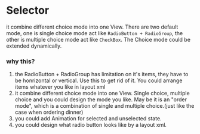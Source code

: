 # Selector

it combine different choice mode into one View. There are two default mode, one is single choice mode act like `RadioButton + RadioGroup`, the other is multiple choice mode act like `CheckBox`. The Choice mode could be extended dynamically.

### why this?
1. the RadioButton + RadioGroup has limitation on it's items, they have to be honrizontal or vertical. Use this to get rid of it. You could arrange items whatever you like in layout xml
2. it combine different choice mode into one View. Single choice, multiple choice and you could design the mode you like. May be it is an "order mode", which is a combination of single and multiple choice.(just like the case when ordering dinner)
3. you could add Animation for selected and unselected state.
4. you could design what radio button looks like by a layout xml.
